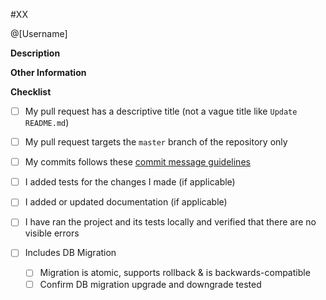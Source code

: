 <!-- Replace the #XX below with an issue number or the corresponding TROFOS ticket number-->

#XX

<!-- Tag persons responsible for reviewing proposed changes -->

@[Username]

**Description**

<!-- Add a descriptive title below -->

**Other Information**

<!-- Add any other information below or remove this line completely -->

**Checklist**

- [ ] My pull request has a descriptive title (not a vague title like `Update README.md`)

- [ ] My pull request targets the `master` branch of the repository only

- [ ] My commits follows these [commit message guidelines](https://gist.github.com/robertpainsi/b632364184e70900af4ab688decf6f53)

- [ ] I added tests for the changes I made (if applicable)

- [ ] I added or updated documentation (if applicable)

- [ ] I have ran the project and its tests locally and verified that there are no visible errors

- [ ] Includes DB Migration
  - [ ] Migration is atomic, supports rollback & is backwards-compatible
  - [ ] Confirm DB migration upgrade and downgrade tested
